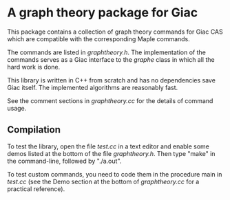 # A graph theory package for Giac

This package contains a collection of graph theory commands for Giac CAS which are compatible with the corresponding Maple commands.

The commands are listed in *graphtheory.h*. The implementation of the commands serves as a Giac interface to the *graphe* class in which all the hard work is done.

This library is written in C++ from scratch and has no dependencies save Giac itself. The implemented algorithms are reasonably fast.

See the comment sections in *graphtheory.cc* for the details of command usage.

## Compilation

To test the library, open the file *test.cc* in a text editor and enable some demos listed at the bottom of the file *graphtheory.h*. Then type "make" in the command-line, followed by "./a.out".

To test custom commands, you need to code them in the procedure main in *test.cc* (see the Demo section at the bottom of *graphtheory.cc* for a practical reference).